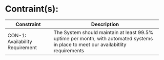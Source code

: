 # Contraint(s):

| Constraint | Description |
|------------|-------------|
|CON-1: Availability Requirement | The System should maintain at least 99.5% uptime per month, with automated systems in place to meet our availabitlity requirements |
